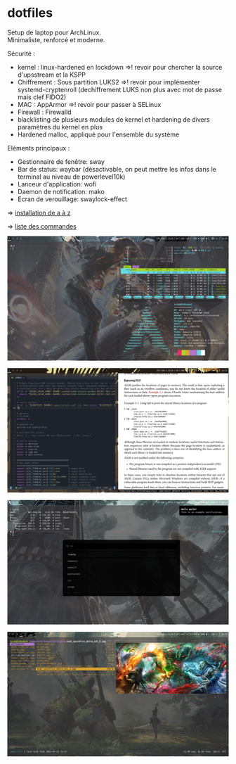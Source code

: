# dotfiles

Setup de laptop pour ArchLinux.  
Minimaliste, renforcé et moderne. 

Sécurité :

- kernel : linux-hardened en lockdown
=>! revoir pour chercher la source d'upsstream et la KSPP
- Chiffrement : Sous partition LUKS2
=>! revoir pour implémenter systemd-cryptenroll (dechiffrement LUKS non plus avec mot de passe mais clef FIDO2)
- MAC : AppArmor
=>! revoir pour passer à SELinux
- Firewall : Firewalld
- blacklisting de plusieurs modules de kernel et hardening de divers paramètres du kernel en plus
- Hardened malloc, appliqué pour l'ensemble du système

Eléments principaux :
  
- Gestionnaire de fenêtre: sway
- Bar de status: waybar (désactivable, on peut mettre les infos dans le terminal au niveau de powerlevel10k)
- Lanceur d'application: wofi
- Daemon de notification: mako
- Ecran de verouillage: swaylock-effect

=> [installation de a à z](installation.txt)

=> [liste des commandes](cheatsheet.txt)

![Screenshot 1](./Images/1.png)

![Screenshot 2](./Images/2.png)

![Screenshot 3](./Images/3.png)

![Screenshot 4](./Images/5.png)
